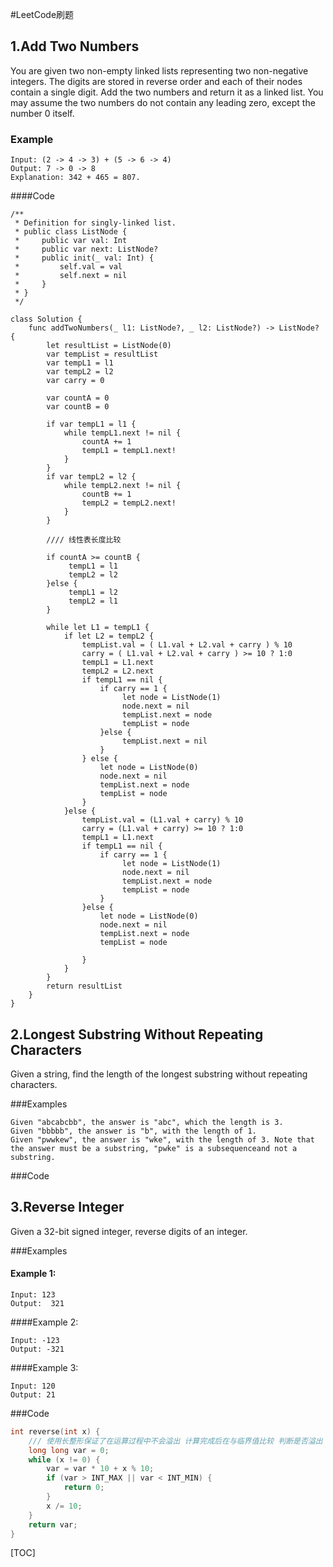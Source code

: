 #LeetCode刷题
## 1.Add Two Numbers
You are given two non-empty linked lists representing two non-negative integers. The digits are stored in reverse order and each of their nodes contain a single digit. Add the two numbers and return it as a linked list.
You may assume the two numbers do not contain any leading zero, except the number 0 itself.

### Example
```
Input: (2 -> 4 -> 3) + (5 -> 6 -> 4)
Output: 7 -> 0 -> 8
Explanation: 342 + 465 = 807.

```

####Code

```
/**
 * Definition for singly-linked list.
 * public class ListNode {
 *     public var val: Int
 *     public var next: ListNode?
 *     public init(_ val: Int) {
 *         self.val = val
 *         self.next = nil
 *     }
 * }
 */

class Solution {
    func addTwoNumbers(_ l1: ListNode?, _ l2: ListNode?) -> ListNode? {
        let resultList = ListNode(0)
        var tempList = resultList
        var tempL1 = l1
        var tempL2 = l2
        var carry = 0
        
        var countA = 0
        var countB = 0
        
        if var tempL1 = l1 {
            while tempL1.next != nil {
                countA += 1
                tempL1 = tempL1.next!
            }
        }
        if var tempL2 = l2 {
            while tempL2.next != nil {
                countB += 1
                tempL2 = tempL2.next!
            }
        }
        
        //// 线性表长度比较
        
        if countA >= countB {
             tempL1 = l1
             tempL2 = l2
        }else {
             tempL1 = l2
             tempL2 = l1
        }
        
        while let L1 = tempL1 {
            if let L2 = tempL2 {
                tempList.val = ( L1.val + L2.val + carry ) % 10
                carry = ( L1.val + L2.val + carry ) >= 10 ? 1:0
                tempL1 = L1.next
                tempL2 = L2.next
                if tempL1 == nil {
                    if carry == 1 {
                         let node = ListNode(1)
                         node.next = nil
                         tempList.next = node
                         tempList = node 
                    }else {
                         tempList.next = nil
                    }
                } else {
                    let node = ListNode(0)
                    node.next = nil
                    tempList.next = node
                    tempList = node
                }
            }else {
                tempList.val = (L1.val + carry) % 10
                carry = (L1.val + carry) >= 10 ? 1:0
                tempL1 = L1.next
                if tempL1 == nil {
                    if carry == 1 {
                         let node = ListNode(1)
                         node.next = nil
                         tempList.next = node
                         tempList = node 
                    }
                }else {
                    let node = ListNode(0)
                    node.next = nil
                    tempList.next = node
                    tempList = node 

                }
            }
        }
        return resultList
    }
}
```

## 2.Longest Substring Without Repeating Characters
Given a string, find the length of the longest substring without repeating characters.

###Examples

```
Given "abcabcbb", the answer is "abc", which the length is 3.
Given "bbbbb", the answer is "b", with the length of 1.
Given "pwwkew", the answer is "wke", with the length of 3. Note that the answer must be a substring, "pwke" is a subsequenceand not a substring.

```

###Code

## 3.Reverse Integer
Given a 32-bit signed integer, reverse digits of an integer.

###Examples
#### Example 1:

```
Input: 123
Output:  321

```
####Example 2:
```
Input: -123
Output: -321

```
####Example 3:

```
Input: 120
Output: 21

```
###Code

```c
int reverse(int x) {
    /// 使用长整形保证了在运算过程中不会溢出 计算完成后在与临界值比较 判断是否溢出
    long long var = 0;
    while (x != 0) {
        var = var * 10 + x % 10;
        if (var > INT_MAX || var < INT_MIN) {
            return 0;
        }
        x /= 10;
    }
    return var;
}

```

[TOC]

